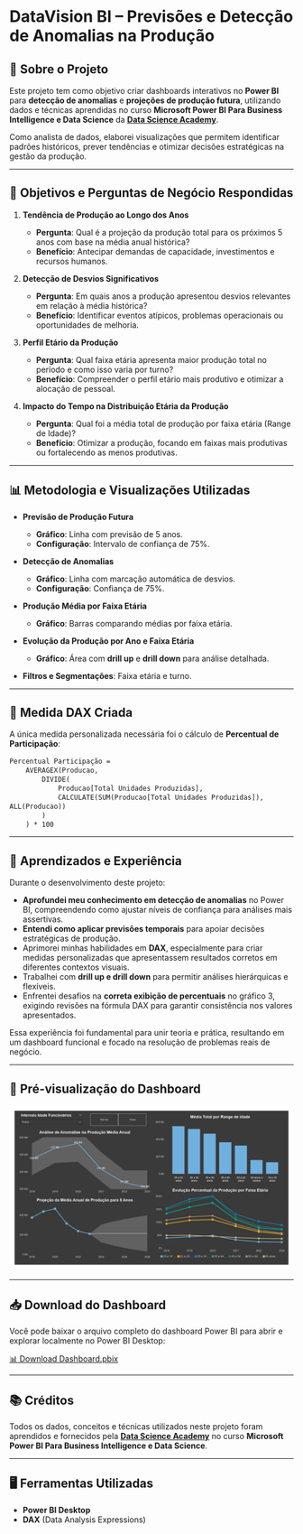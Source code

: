 # **DataVision BI – Previsões e Detecção de Anomalias na Produção**

## 📌 Sobre o Projeto  
Este projeto tem como objetivo criar dashboards interativos no **Power BI** para **detecção de anomalias** e **projeções de produção futura**, utilizando dados e técnicas aprendidas no curso **Microsoft Power BI Para Business Intelligence e Data Science** da **[Data Science Academy](https://www.datascienceacademy.com.br/)**.  

Como analista de dados, elaborei visualizações que permitem identificar padrões históricos, prever tendências e otimizar decisões estratégicas na gestão da produção.

---

## 🎯 Objetivos e Perguntas de Negócio Respondidas  

1. **Tendência de Produção ao Longo dos Anos**  
   - **Pergunta**: Qual é a projeção da produção total para os próximos 5 anos com base na média anual histórica?  
   - **Benefício**: Antecipar demandas de capacidade, investimentos e recursos humanos.  

2. **Detecção de Desvios Significativos**  
   - **Pergunta**: Em quais anos a produção apresentou desvios relevantes em relação à média histórica?  
   - **Benefício**: Identificar eventos atípicos, problemas operacionais ou oportunidades de melhoria.  

3. **Perfil Etário da Produção**  
   - **Pergunta**: Qual faixa etária apresenta maior produção total no período e como isso varia por turno?  
   - **Benefício**: Compreender o perfil etário mais produtivo e otimizar a alocação de pessoal.  

4. **Impacto do Tempo na Distribuição Etária da Produção**  
   - **Pergunta**: Qual foi a média total de produção por faixa etária (Range de Idade)?  
   - **Benefício**: Otimizar a produção, focando em faixas mais produtivas ou fortalecendo as menos produtivas.  

---

## 📊 Metodologia e Visualizações Utilizadas  

- **Previsão de Produção Futura**  
  - **Gráfico**: Linha com previsão de 5 anos.  
  - **Configuração**: Intervalo de confiança de 75%.  

- **Detecção de Anomalias**  
  - **Gráfico**: Linha com marcação automática de desvios.  
  - **Configuração**: Confiança de 75%.  

- **Produção Média por Faixa Etária**  
  - **Gráfico**: Barras comparando médias por faixa etária.  

- **Evolução da Produção por Ano e Faixa Etária**  
  - **Gráfico**: Área com **drill up** e **drill down** para análise detalhada.  

- **Filtros e Segmentações**: Faixa etária e turno.  

---

## 🧮 Medida DAX Criada  

A única medida personalizada necessária foi o cálculo de **Percentual de Participação**:  

```DAX
Percentual Participação = 
    AVERAGEX(Producao,
        DIVIDE(
            Producao[Total Unidades Produzidas],
            CALCULATE(SUM(Producao[Total Unidades Produzidas]), ALL(Producao))
        )
    ) * 100
```

---

## 🚀 Aprendizados e Experiência  

Durante o desenvolvimento deste projeto:  

- **Aprofundei meu conhecimento em detecção de anomalias** no Power BI, compreendendo como ajustar níveis de confiança para análises mais assertivas.  
- **Entendi como aplicar previsões temporais** para apoiar decisões estratégicas de produção.  
- Aprimorei minhas habilidades em **DAX**, especialmente para criar medidas personalizadas que apresentassem resultados corretos em diferentes contextos visuais.  
- Trabalhei com **drill up e drill down** para permitir análises hierárquicas e flexíveis.  
- Enfrentei desafios na **correta exibição de percentuais** no gráfico 3, exigindo revisões na fórmula DAX para garantir consistência nos valores apresentados.  

Essa experiência foi fundamental para unir teoria e prática, resultando em um dashboard funcional e focado na resolução de problemas reais de negócio.  

---

## 📸 Pré-visualização do Dashboard

![Dashboard Power BI](Imagens/Dashboard_Previsao_Anomalias_page-0001.jpg)

---

## 📥 Download do Dashboard

Você pode baixar o arquivo completo do dashboard Power BI para abrir e explorar localmente no Power BI Desktop:

[📊 Download Dashboard.pbix](./Dashboard_Previsao_Anomalias.pbix)

---

## 📚 Créditos  

Todos os dados, conceitos e técnicas utilizados neste projeto foram aprendidos e fornecidos pela **[Data Science Academy](https://www.datascienceacademy.com.br/)** no curso **Microsoft Power BI Para Business Intelligence e Data Science**.  

---

## 🖥️ Ferramentas Utilizadas  

- **Power BI Desktop**  
- **DAX** (Data Analysis Expressions)  
